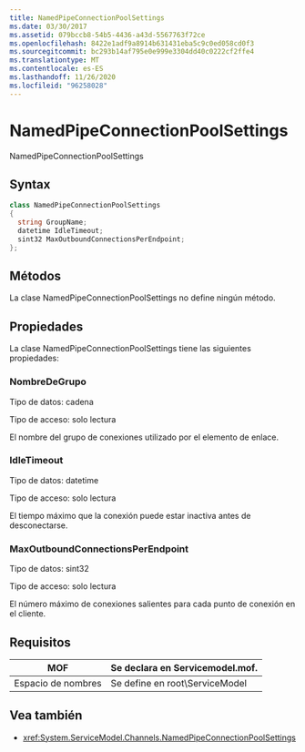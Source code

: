 ```yaml
---
title: NamedPipeConnectionPoolSettings
ms.date: 03/30/2017
ms.assetid: 079bccb8-54b5-4436-a43d-5567763f72ce
ms.openlocfilehash: 8422e1adf9a8914b631431eba5c9c0ed058cd0f3
ms.sourcegitcommit: bc293b14af795e0e999e3304dd40c0222cf2ffe4
ms.translationtype: MT
ms.contentlocale: es-ES
ms.lasthandoff: 11/26/2020
ms.locfileid: "96258028"
---
```

# <a name="namedpipeconnectionpoolsettings"></a>NamedPipeConnectionPoolSettings

NamedPipeConnectionPoolSettings  
  
## <a name="syntax"></a>Syntax  
  
```csharp
class NamedPipeConnectionPoolSettings  
{  
  string GroupName;  
  datetime IdleTimeout;  
  sint32 MaxOutboundConnectionsPerEndpoint;  
};  
```  
  
## <a name="methods"></a>Métodos  

 La clase NamedPipeConnectionPoolSettings no define ningún método.  
  
## <a name="properties"></a>Propiedades  

 La clase NamedPipeConnectionPoolSettings tiene las siguientes propiedades:  
  
### <a name="groupname"></a>NombreDeGrupo  

 Tipo de datos: cadena  
  
 Tipo de acceso: solo lectura  
  
 El nombre del grupo de conexiones utilizado por el elemento de enlace.  
  
### <a name="idletimeout"></a>IdleTimeout  

 Tipo de datos: datetime  
  
 Tipo de acceso: solo lectura  
  
 El tiempo máximo que la conexión puede estar inactiva antes de desconectarse.  
  
### <a name="maxoutboundconnectionsperendpoint"></a>MaxOutboundConnectionsPerEndpoint  

 Tipo de datos: sint32  
  
 Tipo de acceso: solo lectura  
  
 El número máximo de conexiones salientes para cada punto de conexión en el cliente.  
  
## <a name="requirements"></a>Requisitos  
  
|MOF|Se declara en Servicemodel.mof.|  
|---------|-----------------------------------|  
|Espacio de nombres|Se define en root\ServiceModel|  
  
## <a name="see-also"></a>Vea también

- <xref:System.ServiceModel.Channels.NamedPipeConnectionPoolSettings>
